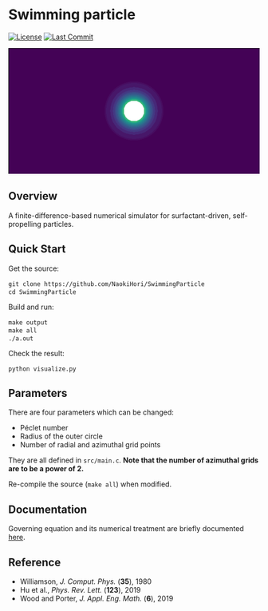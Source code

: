 # Swimming particle

[![License](https://img.shields.io/github/license/NaokiHori/SwimmingParticle)](https://opensource.org/license/MIT)
[![Last Commit](https://img.shields.io/github/last-commit/NaokiHori/SwimmingParticle/main)](https://github.com/NaokiHori/SwimmingParticle/commits/main)

![cover image](https://github.com/NaokiHori/SwimmingParticle/blob/main/cover.gif)

## Overview

A finite-difference-based numerical simulator for surfactant-driven, self-propelling particles.

## Quick Start

Get the source:

```console
git clone https://github.com/NaokiHori/SwimmingParticle
cd SwimmingParticle
```

Build and run:

```console
make output
make all
./a.out
```

Check the result:

```console
python visualize.py
```

## Parameters

There are four parameters which can be changed:

- Péclet number
- Radius of the outer circle
- Number of radial and azimuthal grid points 

They are all defined in `src/main.c`.
**Note that the number of azimuthal grids are to be a power of 2.**

Re-compile the source (`make all`) when modified.

## Documentation

Governing equation and its numerical treatment are briefly documented [here](https://naokihori.github.io/SwimmingParticle/index.html).

## Reference

- Williamson, *J. Comput. Phys.* (**35**), 1980
- Hu et al., *Phys. Rev. Lett.* (**123**), 2019
- Wood and Porter, *J. Appl. Eng. Math.* (**6**), 2019


